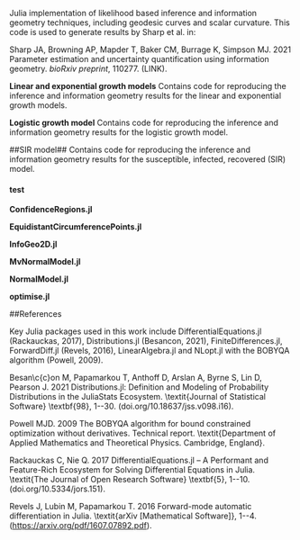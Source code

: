 Julia implementation of likelihood based inference and information geometry techniques, including geodesic curves and scalar curvature. This code is used to generate results by Sharp et al. in:

Sharp JA, Browning AP, Mapder T, Baker CM, Burrage K, Simpson MJ. 2021 Parameter estimation and uncertainty quantification using information geometry. _bioRxiv preprint_, 110277. (LINK).

**Linear and exponential growth models**
Contains code for reproducing the inference and information geometry results for the linear and exponential growth models. 

**Logistic growth model**
Contains code for reproducing the inference and information geometry results for the logistic growth model. 

##SIR model##
Contains code for reproducing the inference and information geometry results for the susceptible, infected, recovered (SIR) model. 
#### test ####
**ConfidenceRegions.jl**

**EquidistantCircumferencePoints.jl**

**InfoGeo2D.jl**

**MvNormalModel.jl**

**NormalModel.jl**

**optimise.jl**

##References

Key Julia packages used in this work include DifferentialEquations.jl (Rackauckas, 2017), Distributions.jl (Besancon, 2021), FiniteDifferences.jl, ForwardDiff.jl (Revels, 2016), LinearAlgebra.jl and NLopt.jl with the BOBYQA algorithm (Powell, 2009). 

Besan\c{c}on M, Papamarkou T, Anthoff D, Arslan A, Byrne S, Lin D, Pearson J. 2021 Distributions.jl: Definition and Modeling of Probability Distributions in the JuliaStats Ecosystem. \textit{Journal of Statistical Software} \textbf{98}, 1--30. (doi.org/10.18637/jss.v098.i16).  
  
Powell MJD. 2009 The BOBYQA algorithm for bound constrained optimization without derivatives. Technical report. \textit{Department of Applied Mathematics and Theoretical Physics. Cambridge, England}.
	  
Rackauckas C, Nie Q. 2017 DifferentialEquations.jl – A Performant and Feature-Rich Ecosystem for Solving Differential Equations in Julia. \textit{The Journal of Open Research Software} \textbf{5}, 1--10. (doi.org/10.5334/jors.151). 
  
Revels J, Lubin M, Papamarkou T. 2016 Forward-mode automatic differentiation in Julia. \textit{arXiv [Mathematical Software]}, 1--4. (https://arxiv.org/pdf/1607.07892.pdf). 
